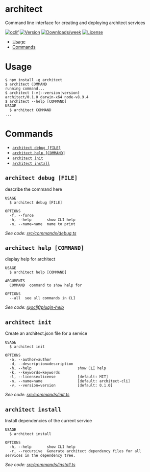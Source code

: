 architect
=========

Command line interface for creating and deploying architect services

[![oclif](https://img.shields.io/badge/cli-oclif-brightgreen.svg)](https://oclif.io)
[![Version](https://img.shields.io/npm/v/architect.svg)](https://npmjs.org/package/architect)
[![Downloads/week](https://img.shields.io/npm/dw/architect.svg)](https://npmjs.org/package/architect)
[![License](https://img.shields.io/npm/l/architect.svg)](https://github.com/snappi/architect-cli/blob/master/package.json)

<!-- toc -->
* [Usage](#usage)
* [Commands](#commands)
<!-- tocstop -->
# Usage
<!-- usage -->
```sh-session
$ npm install -g architect
$ architect COMMAND
running command...
$ architect (-v|--version|version)
architect/0.1.0 darwin-x64 node-v8.9.4
$ architect --help [COMMAND]
USAGE
  $ architect COMMAND
...
```
<!-- usagestop -->
# Commands
<!-- commands -->
* [`architect debug [FILE]`](#architect-debug-file)
* [`architect help [COMMAND]`](#architect-help-command)
* [`architect init`](#architect-init)
* [`architect install`](#architect-install)

## `architect debug [FILE]`

describe the command here

```
USAGE
  $ architect debug [FILE]

OPTIONS
  -f, --force
  -h, --help       show CLI help
  -n, --name=name  name to print
```

_See code: [src/commands/debug.ts](https://github.com/snappi/architect-cli/blob/v0.1.0/src/commands/debug.ts)_

## `architect help [COMMAND]`

display help for architect

```
USAGE
  $ architect help [COMMAND]

ARGUMENTS
  COMMAND  command to show help for

OPTIONS
  --all  see all commands in CLI
```

_See code: [@oclif/plugin-help](https://github.com/oclif/plugin-help/blob/v2.1.2/src/commands/help.ts)_

## `architect init`

Create an architect.json file for a service

```
USAGE
  $ architect init

OPTIONS
  -a, --author=author
  -d, --description=description
  -h, --help                     show CLI help
  -k, --keywords=keywords
  -l, --license=license          [default: MIT]
  -n, --name=name                [default: architect-cli]
  -v, --version=version          [default: 0.1.0]
```

_See code: [src/commands/init.ts](https://github.com/snappi/architect-cli/blob/v0.1.0/src/commands/init.ts)_

## `architect install`

Install dependencies of the current service

```
USAGE
  $ architect install

OPTIONS
  -h, --help       show CLI help
  -r, --recursive  Generate architect dependency files for all services in the dependency tree.
```

_See code: [src/commands/install.ts](https://github.com/snappi/architect-cli/blob/v0.1.0/src/commands/install.ts)_
<!-- commandsstop -->
